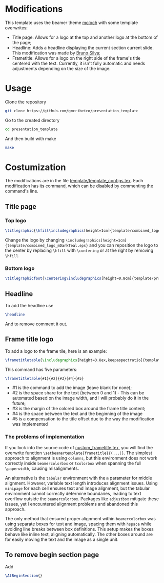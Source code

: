 # Modifications

This template uses the beamer theme [moloch](https://github.com/jolars/moloch/) with some template overwrites:

 - Title page: Allows for a logo at the top and another logo at the bottom of the page;
 - Headline: Adds a headline displaying the current section current slide. This modification was made by [Bruno Silva](https://github.com/brunofavs/);
 - Frametitle: Allows for a logo on the right side of the frame's title centered with the text. Currently, it isn't fully automatic and needs adjustments depending on the size of the image.

# Usage

Clone the repository

```bash
git clone https://github.com/gmcribeiro/presentation_template
```

Go to the created directory

```bash
cd presentation_template
```

And then build with make

```bash
make
```


# Costumization

The modifications are in the file [template/template_configs.tex](/template/template_configs.tex). Each modification has its command, which can be disabled by commenting the command's line.

## Title page

### Top logo

```latex
\titlegraphic{\hfill\includegraphics[height=1cm]{template/combined_logo_mDarkTeal.eps}}
```

Change the logo by changing ```\includegraphics[height=1cm]{template/combined_logo_mDarkTeal.eps}``` and you can reposition the logo to the center by replacing ```\hfill``` with ```\contering``` or at the right by removing ```\hfill```.

### Bottom logo

```latex
\titlegraphicfoot{\centering\includegraphics[height=0.8cm]{template/prr_logo.eps}}
```

## Headline

To add the headline use

```latex
\headline
```

And to remove comment it out.

## Frame title logo

To add a logo to the frame tile, here is an example:

```latex
\frametitletable{\includegraphics[height=3.8ex,keepaspectratio]{template/ua_logo_white.eps}}{0.82}{5pt}{3pt}{-3pt}
```
This command has five parameters:

```latex
\frametitletable{#1}{#2}{#3}{#4}{#5}
```

 - #1 is the command to add the image (leave blank for none);
 - #2 is the space share for the text (between 0 and 1) - This can be automated based on the image width, and I will probably do it in the future;
 - #3 is the margin of the colored box around the frame title content;
 - #4 is the space between the text and the beginning of the image
 - #5 is a compensation to the title offset due to the way the modification was implemented

### The problems of implementation

If you look into the source code of [custom_frametitle.tex](/template/custom_frametitle.tex), you will find the overwrite function ```\setbeamertemplate{frametitle}{(...)}```. The simplest approach to alignment is using ```columns```, but this environment does not work correctly inside ```beamercolorbox``` or ```tcolorbox``` when spanning the full ```\paperwidth```, causing misalignments.  

An alternative is the ```tabular``` environment with the ```m``` parameter for middle alignment. However, variable text length introduces alignment issues. Using ```minipage``` for each cell ensures text and image alignment, but the tabular environment cannot correctly determine boundaries, leading to text overflow outside the ```beamercolorbox```. Packages like ```adjustbox``` mitigate these issues, yet I encountered alignment problems and abandoned this approach.  

The only method that ensured proper alignment within ```beamercolorbox``` was using separate boxes for text and image, spacing them with ```hspace``` while avoiding line breaks between box definitions. This setup makes the boxes behave like inline text, aligning automatically. The other boxes around are for easily moving the text and the image as a single unit.


## To remove begin section page

Add

```latex
\AtBeginSection{}
```
